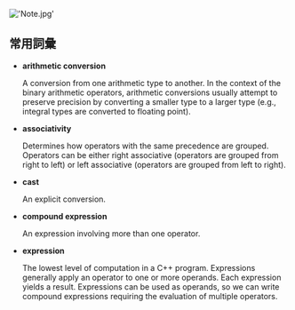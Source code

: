 !['Note.jpg'](https://junye1993.github.io/image/Note.jpg)

## 常用詞彙

- **arithmetic conversion**

    A conversion from one arithmetic type to another. In the context of the binary arithmetic operators, arithmetic conversions usually attempt to preserve precision by converting a smaller type to a larger type (e.g., integral types are converted to floating point).

- **associativity** 

    Determines how operators with the same precedence are grouped. Operators can be either right associative (operators are grouped from right to left) or left associative (operators are grouped from left to right).

- **cast**

    An explicit conversion.

- **compound expression** 

    An expression involving more than one operator.

- **expression** 

    The lowest level of computation in a C++ program. Expressions generally apply an operator to one or more operands. Each expression yields a result. Expressions can be used as operands, so we can write compound expressions requiring the evaluation of multiple operators.